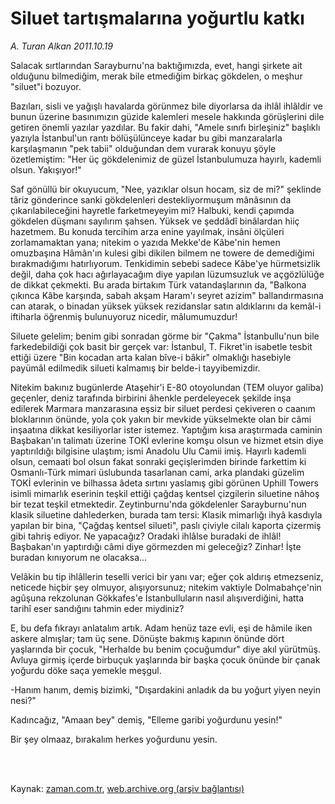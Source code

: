 # Siluet tartışmalarına yoğurtlu katkı

*A. Turan Alkan 2011.10.19*

<td class="columnist-detail">
<p>Salacak sırtlarından Sarayburnu'na baktığımızda, evet, hangi şirkete ait olduğunu bilmediğim, merak bile etmediğim birkaç gökdelen, o meşhur "siluet"i bozuyor.</p>
<p>
<div id="haberMetinDiv">
<p>Bazıları, sisli ve yağışlı havalarda görünmez bile diyorlarsa da ihlâl ihlâldir ve bunun üzerine basınımızın güzide kalemleri mesele hakkında görüşlerini dile getiren önemli yazılar yazdılar. Bu fakir dahi, "Amele sınıfı birleşiniz" başlıklı yazıyla İstanbul'un rantı bölüşülünceye kadar bu gibi manzaralarla karşılaşmanın "pek tabii" olduğundan dem vurarak konuyu şöyle özetlemiştim: "Her üç gökdelenimiz de güzel İstanbulumuza hayırlı, kademli olsun. Yakışıyor!"
<p>Saf gönüllü bir okuyucum, "Nee, yazıklar olsun hocam, siz de mi?" şeklinde târiz gönderince sanki gökdelenleri destekliyormuşum mânâsının da çıkarılabileceğini hayretle farketmeyeyim mi? Halbuki, kendi çapımda gökdelen düşmanı sayılırım şahsen. Yüksek ve şeddâdî binâlardan hiiç hazetmem. Bu konuda tercihim arza enine yayılmak, insâni ölçüleri zorlamamaktan yana; nitekim o yazıda Mekke'de Kâbe'nin hemen omuzbaşına Hâmân'ın kulesi gibi dikilen bilmem ne towere de demediğimi bırakmadığımı hatırlıyorum. Tenkidimin sebebi sadece Kâbe'ye hürmetsizlik değil, daha çok hacı ağırlayacağım diye yapılan lüzumsuzluk ve açgözlülüğe de dikkat çekmekti. Bu arada birtakım Türk vatandaşlarının da, "Balkona çıkınca Kâbe karşında, sabah akşam Haram'ı seyret azizim" ballandırmasına can atarak, o binadan yüksek yüksek rezidanslar satın aldıklarını da kemâl-i iftiharla öğrenmiş bulunuyoruz nicedir, mâlumumuzdur!
<p>Siluete gelelim; benim gibi sonradan görme bir "Çakma" İstanbullu'nun bile farkedebildiği çok basit bir gerçek var: İstanbul, T. Fikret'in isabetle tesbit ettiği üzere "Bin kocadan arta kalan bîve-i bâkir" olmaklığı hasebiyle payümâl edilmedik silueti kalmamış bir belde-i tayyibemizdir.
<p>Nitekim bakınız bugünlerde Ataşehir'i E-80 otoyolundan (TEM oluyor galiba) geçenler, deniz tarafında birbirini âhenkle perdeleyecek şekilde inşa edilerek Marmara manzarasına eşsiz bir siluet perdesi çekiveren o caanım bloklarının önünde, yola çok yakın bir mevkide yükselmekte olan bir câmi inşaatına dikkat kesiliyorlar ister istemez. Yaptığım kısa araştırmada caminin Başbakan'ın talimatı üzerine TOKİ evlerine komşu olsun ve hizmet etsin diye yaptırıldığı bilgisine ulaştım; ismi Anadolu Ulu Camii imiş. Hayırlı kademli olsun, cemaati bol olsun fakat sonraki geçişlerimden birinde farkettim ki Osmanlı-Türk mimari üslubunda tasarlanan cami, arka plandaki güzelim TOKİ evlerinin ve bilhassa âdeta sırtını yaslamış gibi görünen Uphill Towers isimli mimarlık eserinin teşkil ettiği çağdaş kentsel çizgilerin siluetine nâhoş bir tezat teşkil etmektedir. Zeytinburnu'nda gökdelenler Sarayburnu'nun klasik siluetine dahlederken, burada tam tersi: Klasik mimarlığı ihyâ kasdıyla yapılan bir bina, "Çağdaş kentsel silueti", paslı çiviyle cilalı kaporta çizermiş gibi tahriş ediyor. Ne yapacağız? Oradaki ihlâlse buradaki de ihlâl! Başbakan'ın yaptırdığı câmi diye görmezden mi geleceğiz? Zinhar! İşte buradan kınıyorum ne olacaksa...
<p>Velâkin bu tip ihlâllerin teselli verici bir yanı var; eğer çok aldırış etmezseniz, neticede hiçbir şey olmuyor, alışıyorsunuz; nitekim vaktiyle Dolmabahçe'nin agûşuna rekzolunan Gökkafes'e İstanbulluların nasıl alışıverdiğini, hatta tarihî eser sandığını tahmin eder miydiniz?
<p>E, bu defa fıkrayı anlatalım artık. Adam henüz taze evli, eşi de hâmile iken askere almışlar; tam üç sene. Dönüşte bakmış kapının önünde dört yaşlarında bir çocuk, "Herhalde bu benim çocuğumdur" diye akıl yürütmüş. Avluya girmiş içerde birbuçuk yaşlarında bir başka çocuk önünde bir çanak yoğurdu döke saça yemekle meşgul.
<p>-Hanım hanım, demiş bizimki, "Dışardakini anladık da bu yoğurt yiyen neyin nesi?"
<p>Kadıncağız, "Amaan bey" demiş, "Elleme garibi yoğurdunu yesin!"
<p>Bir şey olmaaz, bırakalım herkes yoğurdunu yesin. </p></p></p></p></p></p></p></p></p></div>
</p>


<p><br>
		 </br></p></td>

Kaynak: [zaman.com.tr](http://zaman.com.tr/yazar.do?yazino=1192218), [web.archive.org (arşiv bağlantısı)](http://web.archive.org/web/20111221225847/http://www.zaman.com.tr:80/yazar.do?yazino=1192218)
